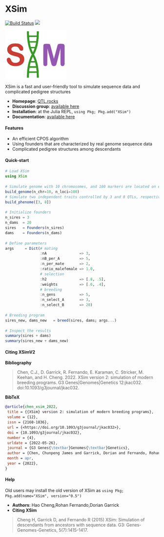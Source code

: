 # XSim

[![Build Status](https://travis-ci.org/reworkhow/XSim.jl.svg?branch=master)](https://travis-ci.org/reworkhow/XSim.jl)
[![](https://img.shields.io/badge/docs-latest-blue.svg)](https://reworkhow.github.io/XSim.jl/index.html)

<img src="docs/assets/logo.png" width=200 />

XSim is a fast and user-friendly tool to simulate sequence data and complicated pedigree structures

* **Homepage**: [QTL.rocks](https://QTL.rocks)
* **Discussion group**: [available here](https://groups.io/g/qtlrocks)
* **Installation**: at the Julia REPL, `using Pkg; Pkg.add("XSim")`
* **Documentation**: [available here](https://reworkhow.github.io/XSim.jl/index.html)

#### Features

* An efficient CPOS algorithm
* Using founders that are characterized by real genome sequence data
* Complicated pedigree structures among descendants

#### Quick-start

```Julia
# Load XSim
using XSim

# Simulate genome with 10 chromosomes, and 100 markers are located on each chromosome.
build_genome(n_chr=10, n_loci=100)
# Simulate two independent traits controlled by 3 and 8 QTLs, respectively.
build_phenome([3, 8])

# Initialize founders
n_sires = 3
n_dams  = 20
sires   = Founders(n_sires)
dams    = Founders(n_dams)

# Define parameters
args     = Dict(# mating
                :nA               => 3,
                :nB_per_A         => 5,
                :n_per_mate       => 2,
                :ratio_malefemale => 1.0,
                # selection
                :h2               => [.8, .5],
                :weights          => [.6, .4],
                # breeding
                :n_gens           => 5,
                :n_select_A       => 3,
                :n_select_B       => 20)

# Breeding program
sires_new, dams_new   = breed(sires, dams; args...)

# Inspect the results
summary(sires + dams)
summary(sires_new + dams_new)

```
#### Citing XSimV2

**Bibliography**
> Chen, C.J., D. Garrick, R. Fernando, E. Karaman, C. Stricker, M. Keehan, and H. Cheng. 2022. XSim version 2: simulation of modern breeding programs. G3 Genes|Genomes|Genetics 12:jkac032. doi:10.1093/g3journal/jkac032.

**BibTeX**

```BibTeX
@article{chen_xsim_2022,
 title = {{XSim} version 2: simulation of modern breeding programs},
 volume = {12},
 issn = {2160-1836},
 url = {<https://doi.org/10.1093/g3journal/jkac032>},
 doi = {10.1093/g3journal/jkac032},
 number = {4},
 urldate = {2022-05-26},
 journal = {G3 Genes{\textbar}Genomes{\textbar}Genetics},
 author = {Chen, Chunpeng James and Garrick, Dorian and Fernando, Rohan and Karaman, Emre and Stricker, Chris and Keehan, Michael and Cheng, Hao},
 month = apr,
 year = {2022},
}
```
#### Help

Old users may install the old version of XSim as `using Pkg; Pkg.add(name="XSim", version="0.5")`

* **Authors**: Hao Cheng,Rohan Fernando,Dorian Garrick
* **Citing XSim** 
>Cheng H, Garrick D, and Fernando R (2015) XSim: Simulation of descendants from ancestors with sequence data. G3: Genes-Genomes-Genetics, 5(7):1415-1417.
